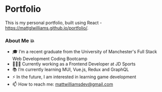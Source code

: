 # Portfolio

This is my personal portfolio, built using React - https://mattglwilliams.github.io/portfolio/.

### About Me 💥

- 🎓 I’m a recent graduate from the University of Manchester's Full Stack Web Development Coding Bootcamp
- 👨🏻‍💻 Currently working as a Frontend Developer at JD Sports
- 📚 I’m currently learning MUI, Vue.js, Redux and GraphQL
- ⚡ In the future, I am interested in learning game development
- 📫 How to reach me: mattwilliamsdev@gmail.com
